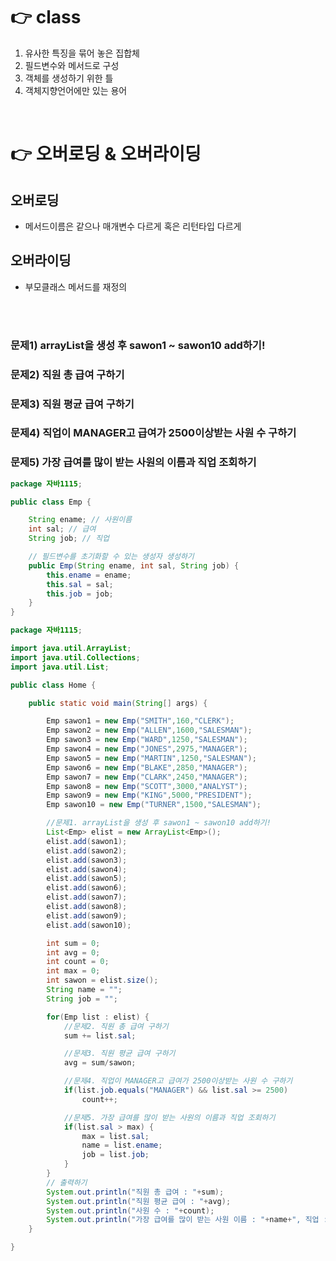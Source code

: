 # 👉 class

1. 유사한 특징을 묶어 놓은 집합체
2. 필드변수와 메서드로 구성
3. 객체를 생성하기 위한 틀
4. 객체지향언어에만 있는 용어

<br>

# 👉 오버로딩 & 오버라이딩

## 오버로딩

- 메서드이름은 같으나 매개변수 다르게 혹은 리턴타입 다르게

## 오버라이딩

- 부모클래스 메서드를 재정의

<br>
<br>

### 문제1) arrayList을 생성 후 sawon1 ~ sawon10 add하기!

### 문제2) 직원 총 급여 구하기

### 문제3) 직원 평균 급여 구하기

### 문제4) 직업이 MANAGER고 급여가 2500이상받는 사원 수 구하기

### 문제5) 가장 급여를 많이 받는 사원의 이름과 직업 조회하기

```java
package 자바1115;

public class Emp {

	String ename; // 사원이름
	int sal; // 급여
	String job; // 직업

	// 필드변수를 초기화할 수 있는 생성자 생성하기
	public Emp(String ename, int sal, String job) {
		this.ename = ename;
		this.sal = sal;
		this.job = job;
	}
}
```

```java
package 자바1115;

import java.util.ArrayList;
import java.util.Collections;
import java.util.List;

public class Home {

	public static void main(String[] args) {

        Emp sawon1 = new Emp("SMITH",160,"CLERK");
		Emp sawon2 = new Emp("ALLEN",1600,"SALESMAN");
		Emp sawon3 = new Emp("WARD",1250,"SALESMAN");
		Emp sawon4 = new Emp("JONES",2975,"MANAGER");
		Emp sawon5 = new Emp("MARTIN",1250,"SALESMAN");
		Emp sawon6 = new Emp("BLAKE",2850,"MANAGER");
		Emp sawon7 = new Emp("CLARK",2450,"MANAGER");
		Emp sawon8 = new Emp("SCOTT",3000,"ANALYST");
		Emp sawon9 = new Emp("KING",5000,"PRESIDENT");
		Emp sawon10 = new Emp("TURNER",1500,"SALESMAN");

		//문제1. arrayList을 생성 후 sawon1 ~ sawon10 add하기!
		List<Emp> elist = new ArrayList<Emp>();
		elist.add(sawon1);
		elist.add(sawon2);
		elist.add(sawon3);
		elist.add(sawon4);
		elist.add(sawon5);
		elist.add(sawon6);
		elist.add(sawon7);
		elist.add(sawon8);
		elist.add(sawon9);
		elist.add(sawon10);

		int sum = 0;
		int avg = 0;
		int count = 0;
		int max = 0;
		int sawon = elist.size();
		String name = "";
		String job = "";

		for(Emp list : elist) {
			//문제2. 직원 총 급여 구하기
			sum += list.sal;

			//문제3. 직원 평균 급여 구하기
			avg = sum/sawon;

			//문제4. 직업이 MANAGER고 급여가 2500이상받는 사원 수 구하기
			if(list.job.equals("MANAGER") && list.sal >= 2500)
				count++;

			//문제5. 가장 급여를 많이 받는 사원의 이름과 직업 조회하기
			if(list.sal > max) {
				max = list.sal;
				name = list.ename;
				job = list.job;
			}
		}
        // 출력하기
		System.out.println("직원 총 급여 : "+sum);
		System.out.println("직원 평균 급여 : "+avg);
		System.out.println("사원 수 : "+count);
		System.out.println("가장 급여를 많이 받는 사원 이름 : "+name+", 직업 : "+job);
	}

}
```
